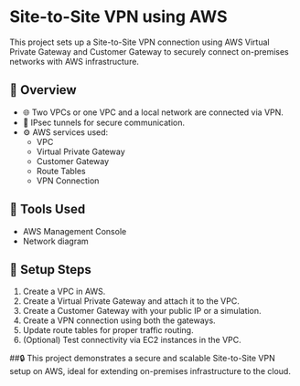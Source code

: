 # Site-to-Site VPN using AWS

This project sets up a Site-to-Site VPN connection using AWS Virtual Private Gateway and Customer Gateway to securely connect on-premises networks with AWS infrastructure.

## 📘 Overview

- 🌐 Two VPCs or one VPC and a local network are connected via VPN.
- 🔐 IPsec tunnels for secure communication.
- ⚙️ AWS services used:
  - VPC
  - Virtual Private Gateway
  - Customer Gateway
  - Route Tables
  - VPN Connection

## 🧰 Tools Used

- AWS Management Console
- Network diagram 
## 📌 Setup Steps

1. Create a VPC in AWS.
2. Create a Virtual Private Gateway and attach it to the VPC.
3. Create a Customer Gateway with your public IP or a simulation.
4. Create a VPN connection using both the gateways.
5. Update route tables for proper traffic routing.
6. (Optional) Test connectivity via EC2 instances in the VPC.


##🔒 This project demonstrates a secure and scalable Site-to-Site VPN setup on AWS, ideal for extending on-premises infrastructure to the cloud.
